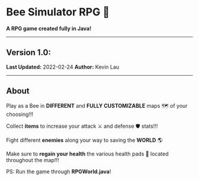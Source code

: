 # Bee Simulator RPG 🐝
**A RPG game created fully in Java!**
***

## Version 1.0:
**Last Updated:** 2022-02-24
**Author:** Kevin Lau

***
## About
Play as a Bee in **DIFFERENT** and **FULLY CUSTOMIZABLE** maps 🗺️ of your choosing!!!

Collect **items** to increase your attack ⚔️ and defense 🛡️ stats!!!

Fight different **enemies** along your way to saving the **WORLD** 🌎

Make sure to **regain your health** the various health pads 🏥 located throughout the map!!!


PS: Run the game through **RPGWorld.java**!
